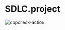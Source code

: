 # SDLC.project
![cppcheck-action](https://github.com/99002784/SDLC.project/workflows/cppcheck-action/badge.svg)
